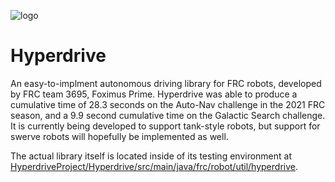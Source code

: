 ![logo](https://github.com/BTK203/InfiniteRecharge-2021/blob/master/banner.png?raw=true)
# Hyperdrive
An easy-to-implment autonomous driving library for FRC robots, developed by FRC team 3695, Foximus Prime. Hyperdrive was able to produce a cumulative time of
28.3 seconds on the Auto-Nav challenge in the 2021 FRC season, and a 9.9 second cumulative time on the Galactic Search challenge. It is currently being developed to support tank-style robots, but support for swerve robots will hopefully be implemented as well.

The actual library itself is located inside of its testing environment at [HyperdriveProject/Hyperdrive/src/main/java/frc/robot/util/hyperdrive](https://github.com/BTK203/Hyperdrive/tree/develop/HyperdriveProject/Hyperdrive/src/main/java/frc/robot/util/hyperdrive). 
